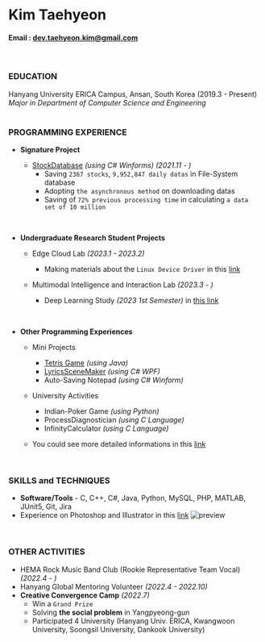 Kim Taehyeon
=====
#### Email : dev.taehyeon.kim@gmail.com
<br/>

### EDUCATION
Hanyang University ERICA Campus, Ansan, South Korea (2019.3 - Present)<br/>
_Major in Department of Computer Science and Engineering_<br/>
<br/>

### PROGRAMMING EXPERIENCE
- **Signature Project**

  - [StockDatabase](https://github.com/DevTae/StockDatabasePreview) *(using C# Winforms)* *(2021.11 - )*
    - Saving `2367 stocks`, `9,952,847 daily datas` in File-System database
    - Adopting `the asynchronous method` on downloading datas
    - Saving of `72% previous processing time` in calculating `a data set of 10 million`

<br/>

- **Undergraduate Research Student Projects**

  - Edge Cloud Lab *(2023.1 - 2023.2)*
    - Making materials about the `Linux Device Driver` in this [link](https://github.com/DevTae/Linux-Device-Driver)
      
  - Multimodal Intelligence and Interaction Lab *(2023.3 - )*
    - Deep Learning Study *(2023 1st Semester)* in [this link](https://github.com/DevTae/MILab-DeepLearning-Study)

<br/>

- **Other Programming Experiences**

  - Mini Projects
    - [Tetris Game](https://github.com/DevTae/TetriStyle) *(using Java)*
    - [LyricsSceneMaker](https://github.com/DevTae/LyricsSceneMaker) *(using C# WPF)*
    - Auto-Saving Notepad *(using C# Winform)*

  - University Activities
    - Indian-Poker Game *(using Python)*
    - ProcessDiagnostician *(using C Language)*
    - InfinityCalculator *(using C Language)*
    
  - You could see more detailed informations in this [link](https://github.com/DevTae/DevTae/blob/main/PROJECTS.md)

<br/>

### SKILLS and TECHNIQUES
 - **Software/Tools** - C, C++, C#, Java, Python, MySQL, PHP, MATLAB, JUnit5, Git, Jira
 - Experience on Photoshop and Illustrator in this [link](https://github.com/DevTae/DesignPortfolio)
 ![preview](https://user-images.githubusercontent.com/55177359/211186492-460fc33f-a2b9-4852-a534-ac27600c025e.png)
<br/> 

### OTHER ACTIVITIES
 - HEMA Rock Music Band Club (Rookie Representative Team Vocal) *(2022.4 - )*
 - Hanyang Global Mentoring Volunteer *(2022.4 - 2022.10)*
 - **Creative Convergence Camp** *(2022.7)*
   - Win a `Grand Prize`
   - Solving **the social problem** in Yangpyeong-gun
   - Participated 4 University (Hanyang Univ. ERICA, Kwangwoon University, Soongsil University, Dankook University)
